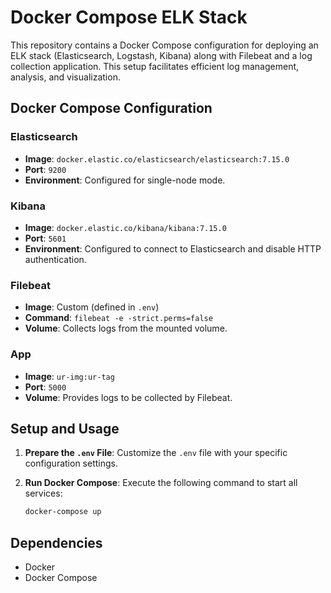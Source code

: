 # Docker Compose ELK Stack

This repository contains a Docker Compose configuration for deploying an ELK stack (Elasticsearch, Logstash, Kibana) along with Filebeat and a log collection application. This setup facilitates efficient log management, analysis, and visualization.

## Docker Compose Configuration

### Elasticsearch

- **Image**: `docker.elastic.co/elasticsearch/elasticsearch:7.15.0`
- **Port**: `9200`
- **Environment**: Configured for single-node mode.

### Kibana

- **Image**: `docker.elastic.co/kibana/kibana:7.15.0`
- **Port**: `5601`
- **Environment**: Configured to connect to Elasticsearch and disable HTTP authentication.

### Filebeat

- **Image**: Custom (defined in `.env`)
- **Command**: `filebeat -e -strict.perms=false`
- **Volume**: Collects logs from the mounted volume.

### App

- **Image**: `ur-img:ur-tag`
- **Port**: `5000`
- **Volume**: Provides logs to be collected by Filebeat.

## Setup and Usage

1. **Prepare the `.env` File**: Customize the `.env` file with your specific configuration settings.
2. **Run Docker Compose**: Execute the following command to start all services:

    ```bash
    docker-compose up
    ```

## Dependencies

- Docker
- Docker Compose
